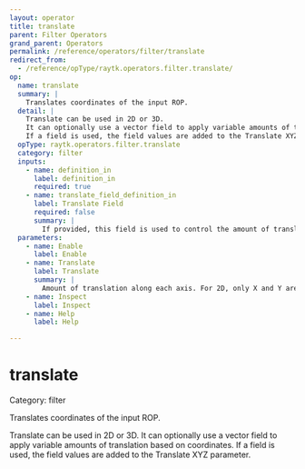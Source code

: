 ```yaml
---
layout: operator
title: translate
parent: Filter Operators
grand_parent: Operators
permalink: /reference/operators/filter/translate
redirect_from:
  - /reference/opType/raytk.operators.filter.translate/
op:
  name: translate
  summary: |
    Translates coordinates of the input ROP.
  detail: |
    Translate can be used in 2D or 3D.
    It can optionally use a vector field to apply variable amounts of translation based on coordinates.
    If a field is used, the field values are added to the Translate XYZ parameter.
  opType: raytk.operators.filter.translate
  category: filter
  inputs:
    - name: definition_in
      label: definition_in
      required: true
    - name: translate_field_definition_in
      label: Translate Field
      required: false
      summary: |
        If provided, this field is used to control the amount of translation at each point in space. If the field returns a float (or SDF), the `Translate` parameter is *multiplied* by that value. If it returns a vec4, the parts are *added* to the `Translate` parameter parts.
  parameters:
    - name: Enable
      label: Enable
    - name: Translate
      label: Translate
      summary: |
        Amount of translation along each axis. For 2D, only X and Y are used.
    - name: Inspect
      label: Inspect
    - name: Help
      label: Help

---
```


# translate

Category: filter



Translates coordinates of the input ROP.

Translate can be used in 2D or 3D.
It can optionally use a vector field to apply variable amounts of translation based on coordinates.
If a field is used, the field values are added to the Translate XYZ parameter.